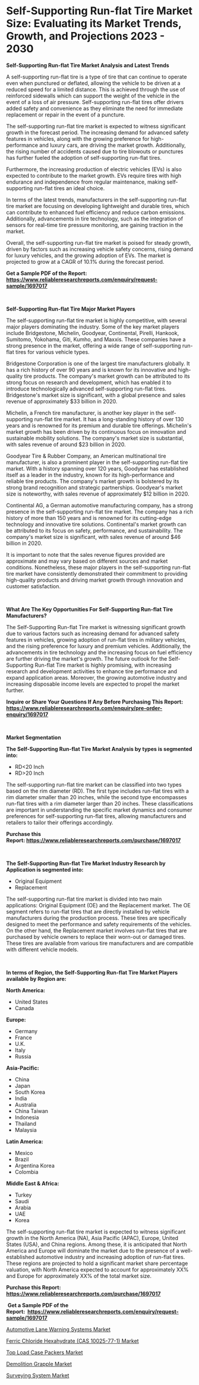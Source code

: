 <p><h1>Self-Supporting Run-flat Tire Market Size: Evaluating its Market Trends, Growth, and Projections 2023 - 2030</h1></p><p><strong>Self-Supporting Run-flat Tire Market Analysis and Latest Trends</strong></p>
<p><p>A self-supporting run-flat tire is a type of tire that can continue to operate even when punctured or deflated, allowing the vehicle to be driven at a reduced speed for a limited distance. This is achieved through the use of reinforced sidewalls which can support the weight of the vehicle in the event of a loss of air pressure. Self-supporting run-flat tires offer drivers added safety and convenience as they eliminate the need for immediate replacement or repair in the event of a puncture.</p><p>The self-supporting run-flat tire market is expected to witness significant growth in the forecast period. The increasing demand for advanced safety features in vehicles, along with the growing preference for high-performance and luxury cars, are driving the market growth. Additionally, the rising number of accidents caused due to tire blowouts or punctures has further fueled the adoption of self-supporting run-flat tires.</p><p>Furthermore, the increasing production of electric vehicles (EVs) is also expected to contribute to the market growth. EVs require tires with high endurance and independence from regular maintenance, making self-supporting run-flat tires an ideal choice.</p><p>In terms of the latest trends, manufacturers in the self-supporting run-flat tire market are focusing on developing lightweight and durable tires, which can contribute to enhanced fuel efficiency and reduce carbon emissions. Additionally, advancements in tire technology, such as the integration of sensors for real-time tire pressure monitoring, are gaining traction in the market.</p><p>Overall, the self-supporting run-flat tire market is poised for steady growth, driven by factors such as increasing vehicle safety concerns, rising demand for luxury vehicles, and the growing adoption of EVs. The market is projected to grow at a CAGR of 10.1% during the forecast period.</p></p>
<p><strong>Get a Sample PDF of the Report:&nbsp; <a href="https://www.reliableresearchreports.com/enquiry/request-sample/1697017">https://www.reliableresearchreports.com/enquiry/request-sample/1697017</a></strong></p>
<p>&nbsp;</p>
<p><strong>Self-Supporting Run-flat Tire Major Market Players</strong></p>
<p><p>The self-supporting run-flat tire market is highly competitive, with several major players dominating the industry. Some of the key market players include Bridgestone, Michelin, Goodyear, Continental, Pirelli, Hankook, Sumitomo, Yokohama, Giti, Kumho, and Maxxis. These companies have a strong presence in the market, offering a wide range of self-supporting run-flat tires for various vehicle types.</p><p>Bridgestone Corporation is one of the largest tire manufacturers globally. It has a rich history of over 90 years and is known for its innovative and high-quality tire products. The company's market growth can be attributed to its strong focus on research and development, which has enabled it to introduce technologically advanced self-supporting run-flat tires. Bridgestone's market size is significant, with a global presence and sales revenue of approximately $33 billion in 2020.</p><p>Michelin, a French tire manufacturer, is another key player in the self-supporting run-flat tire market. It has a long-standing history of over 130 years and is renowned for its premium and durable tire offerings. Michelin's market growth has been driven by its continuous focus on innovation and sustainable mobility solutions. The company's market size is substantial, with sales revenue of around $23 billion in 2020.</p><p>Goodyear Tire & Rubber Company, an American multinational tire manufacturer, is also a prominent player in the self-supporting run-flat tire market. With a history spanning over 120 years, Goodyear has established itself as a leader in the industry, known for its high-performance and reliable tire products. The company's market growth is bolstered by its strong brand recognition and strategic partnerships. Goodyear's market size is noteworthy, with sales revenue of approximately $12 billion in 2020.</p><p>Continental AG, a German automotive manufacturing company, has a strong presence in the self-supporting run-flat tire market. The company has a rich history of more than 150 years and is renowned for its cutting-edge technology and innovative tire solutions. Continental's market growth can be attributed to its focus on safety, performance, and sustainability. The company's market size is significant, with sales revenue of around $46 billion in 2020.</p><p>It is important to note that the sales revenue figures provided are approximate and may vary based on different sources and market conditions. Nonetheless, these major players in the self-supporting run-flat tire market have consistently demonstrated their commitment to providing high-quality products and driving market growth through innovation and customer satisfaction.</p></p>
<p>&nbsp;</p>
<p><strong>What Are The Key Opportunities For Self-Supporting Run-flat Tire Manufacturers?</strong></p>
<p><p>The Self-Supporting Run-flat Tire market is witnessing significant growth due to various factors such as increasing demand for advanced safety features in vehicles, growing adoption of run-flat tires in military vehicles, and the rising preference for luxury and premium vehicles. Additionally, the advancements in tire technology and the increasing focus on fuel efficiency are further driving the market's growth. The future outlook for the Self-Supporting Run-flat Tire market is highly promising, with increasing research and development activities to enhance tire performance and expand application areas. Moreover, the growing automotive industry and increasing disposable income levels are expected to propel the market further.</p></p>
<p><strong>Inquire or Share Your Questions If Any Before Purchasing This Report: <a href="https://www.reliableresearchreports.com/enquiry/pre-order-enquiry/1697017">https://www.reliableresearchreports.com/enquiry/pre-order-enquiry/1697017</a></strong></p>
<p>&nbsp;</p>
<p><strong>Market Segmentation</strong></p>
<p><strong>The Self-Supporting Run-flat Tire Market Analysis by types is segmented into:</strong></p>
<p><ul><li>RD<20 Inch</li><li>RD>20 Inch</li></ul></p>
<p><p>The self-supporting run-flat tire market can be classified into two types based on the rim diameter (RD). The first type includes run-flat tires with a rim diameter smaller than 20 inches, while the second type encompasses run-flat tires with a rim diameter larger than 20 inches. These classifications are important in understanding the specific market dynamics and consumer preferences for self-supporting run-flat tires, allowing manufacturers and retailers to tailor their offerings accordingly.</p></p>
<p><strong>Purchase this Report:&nbsp;<a href="https://www.reliableresearchreports.com/purchase/1697017">https://www.reliableresearchreports.com/purchase/1697017</a></strong></p>
<p>&nbsp;</p>
<p><strong>The Self-Supporting Run-flat Tire Market Industry Research by Application is segmented into:</strong></p>
<p><ul><li>Original Equipment</li><li>Replacement</li></ul></p>
<p><p>The self-supporting run-flat tire market is divided into two main applications: Original Equipment (OE) and the Replacement market. The OE segment refers to run-flat tires that are directly installed by vehicle manufacturers during the production process. These tires are specifically designed to meet the performance and safety requirements of the vehicles. On the other hand, the Replacement market involves run-flat tires that are purchased by vehicle owners to replace their worn-out or damaged tires. These tires are available from various tire manufacturers and are compatible with different vehicle models.</p></p>
<p>&nbsp;</p>
<p><strong>In terms of Region, the Self-Supporting Run-flat Tire Market Players available by Region are:</strong></p>
<p>
    <p> <strong> North America: </strong>
        <ul>
            <li>United States</li>
            <li>Canada</li>
        </ul>
        </p> 
    <p> <strong> Europe: </strong>
        <ul>
            <li>Germany</li>
            <li>France</li>
            <li>U.K.</li>
            <li>Italy</li>
            <li>Russia</li>
        </ul>
        </p> 
    <p> <strong> Asia-Pacific: </strong>
        <ul>
            <li>China</li>
            <li>Japan</li>
            <li>South Korea</li>
            <li>India</li>
            <li>Australia</li>
            <li>China Taiwan</li>
            <li>Indonesia</li>
            <li>Thailand</li>
            <li>Malaysia</li>
        </ul>
        </p> 
    <p> <strong> Latin America: </strong>
        <ul>
            <li>Mexico</li>
            <li>Brazil</li>
            <li>Argentina Korea</li>
            <li>Colombia</li>
        </ul>
        </p> 
    <p> <strong> Middle East & Africa: </strong>
        <ul>
            <li>Turkey</li>
            <li>Saudi</li>
            <li>Arabia</li>
            <li>UAE</li>
            <li>Korea</li>
        </ul>
    </p>
    </p>
<p><p>The self-supporting run-flat tire market is expected to witness significant growth in the North America (NA), Asia Pacific (APAC), Europe, United States (USA), and China regions. Among these, it is anticipated that North America and Europe will dominate the market due to the presence of a well-established automotive industry and increasing adoption of run-flat tires. These regions are projected to hold a significant market share percentage valuation, with North America expected to account for approximately XX% and Europe for approximately XX% of the total market size.</p></p>
<p><strong>Purchase this Report: <a href="https://www.reliableresearchreports.com/purchase/1697017">https://www.reliableresearchreports.com/purchase/1697017</a></strong></p>
<p>&nbsp;<strong>Get a Sample PDF of the Report:&nbsp;&nbsp;<a href="https://www.reliableresearchreports.com/enquiry/request-sample/1697017">https://www.reliableresearchreports.com/enquiry/request-sample/1697017</a></strong></p>
<p><strong></strong></p>
<p><p><a href="https://www.linkedin.com/pulse/automotive-lane-warning-systems-market-size-2023-2030-global-c2g6e/">Automotive Lane Warning Systems Market</a></p><p><a href="https://github.com/aliciawhite5576/Market-Research-Report-List-1/blob/main/ferric-chloride-hexahydrate-cas-10025-77-1-market.md">Ferric Chloride Hexahydrate (CAS 10025-77-1) Market</a></p><p><a href="https://github.com/marloy8/Market-Research-Report-List-1/blob/main/top-load-case-packers-market.md">Top Load Case Packers Market</a></p><p><a href="https://medium.com/@avarobertson1969/demolition-grapple-market-exploring-market-share-market-trends-and-future-growth-c3ea044e3228">Demolition Grapple Market</a></p><p><a href="https://medium.com/@annarussell1981/surveying-system-market-outlook-industry-overview-and-forecast-2023-to-2030-9a891a33cf6a">Surveying System Market</a></p></p>